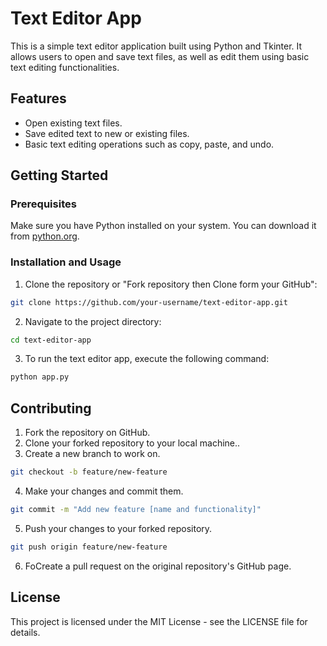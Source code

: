 # Text Editor App

This is a simple text editor application built using Python and Tkinter. It allows users to open and save text files, as well as edit them using basic text editing functionalities.

## Features

- Open existing text files.
- Save edited text to new or existing files.
- Basic text editing operations such as copy, paste, and undo.

## Getting Started

### Prerequisites

Make sure you have Python installed on your system. You can download it from [python.org](https://www.python.org/).

### Installation and Usage

1. Clone the repository or "Fork repository then Clone form your GitHub":

```bash
git clone https://github.com/your-username/text-editor-app.git
```
2. Navigate to the project directory:

```bash
cd text-editor-app
```
3. To run the text editor app, execute the following command:

```bash
python app.py
```
## Contributing

1. Fork the repository on GitHub.
2. Clone your forked repository to your local machine..
3. Create a new branch to work on.
```bash
git checkout -b feature/new-feature
```
4. Make your changes and commit them.
```bash
git commit -m "Add new feature [name and functionality]"
```
5. Push your changes to your forked repository.
```bash
git push origin feature/new-feature
```
6. FoCreate a pull request on the original repository's GitHub page.

## License
This project is licensed under the MIT License - see the LICENSE file for details.